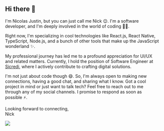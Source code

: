 ## Hi there 👋

I'm Nicolas Justin, but you can just call me Nick 😉. I'm a software developer, and I'm deeply involved in the world of coding 👨‍💻.

Right now, I'm specializing in cool technologies like React.js, React Native, TypeScript, Node.js, and a bunch of other tools that make up the JavaScript wonderland ✨.

My professional journey has led me to a profound appreciation for UI/UX and related matters. Currently, I hold the position of Software Engineer at [Sicredi](https://www.sicredi.com.br/), where I actively contribute to crafting digital solutions.

I'm not just about code though 😄. So, I'm always open to making new connections, having a good chat, and sharing what I know. Got a cool project in mind or just want to talk tech? Feel free to reach out to me through any of my social channels. I promise to respond as soon as possible ⚡.

Looking forward to connecting,\
Nick

<!-- Profile views without badge -->
![](https://hit.yhype.me/github/profile?user_id=42806711)
